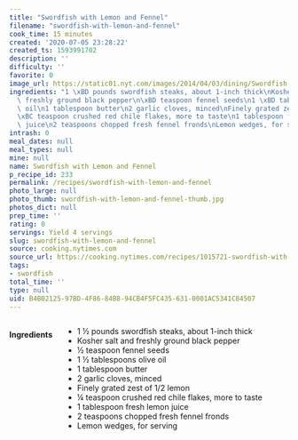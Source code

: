 ```yaml
---
title: "Swordfish with Lemon and Fennel"
filename: "swordfish-with-lemon-and-fennel"
cook_time: 15 minutes
created: '2020-07-05 23:28:22'
created_ts: 1593991702
description: ''
difficulty: ''
favorite: 0
image_url: https://static01.nyt.com/images/2014/04/03/dining/Swordfish-With-Lemon-and-Fennel/Swordfish-With-Lemon-and-Fennel-articleLarge.jpg
ingredients: "1 \xBD pounds swordfish steaks, about 1-inch thick\nKosher salt and\
  \ freshly ground black pepper\n\xBD teaspoon fennel seeds\n1 \xBD tablespoons olive\
  \ oil\n1 tablespoon butter\n2 garlic cloves, minced\nFinely grated zest of 1/2 lemon\n\
  \xBC teaspoon crushed red chile flakes, more to taste\n1 tablespoon fresh lemon\
  \ juice\n2 teaspoons chopped fresh fennel fronds\nLemon wedges, for serving"
intrash: 0
meal_dates: null
meal_types: null
mine: null
name: Swordfish with Lemon and Fennel
p_recipe_id: 233
permalink: /recipes/swordfish-with-lemon-and-fennel
photo_large: null
photo_thumb: swordfish-with-lemon-and-fennel-thumb.jpg
photos_dict: null
prep_time: ''
rating: 0
servings: Yield 4 servings
slug: swordfish-with-lemon-and-fennel
source: cooking.nytimes.com
source_url: https://cooking.nytimes.com/recipes/1015721-swordfish-with-lemon-and-fennel?action=click&module=Global%20Search%20Recipe%20Card&pgType=search&rank=8
tags:
- swordfish
total_time: ''
type: null
uid: B4B02125-97BD-4F86-84B8-94CB4F5FC435-631-0001AC5341C84507
---
```

<div class="large-8 medium-7 columns" id="writeup">	</div><!-- #writeup -->
</div><!-- #row-one -->
<div class="row" id="row-two">	<div class="medium-4 small-5 columns" id="ingredients"><h4>Ingredients</h4><div class="box box-ingredients content"><ul>
<li>1 ½ pounds swordfish steaks, about 1-inch thick</li>
<li>Kosher salt and freshly ground black pepper</li>
<li>½ teaspoon fennel seeds</li>
<li>1 ½ tablespoons olive oil</li>
<li>1 tablespoon butter</li>
<li>2 garlic cloves, minced</li>
<li>Finely grated zest of 1/2 lemon</li>
<li>¼ teaspoon crushed red chile flakes, more to taste</li>
<li>1 tablespoon fresh lemon juice</li>
<li>2 teaspoons chopped fresh fennel fronds</li>
<li>Lemon wedges, for serving</li>
</ul>
</div>	</div>	<div class="medium-6 small-7 columns" id="directions">	</div>